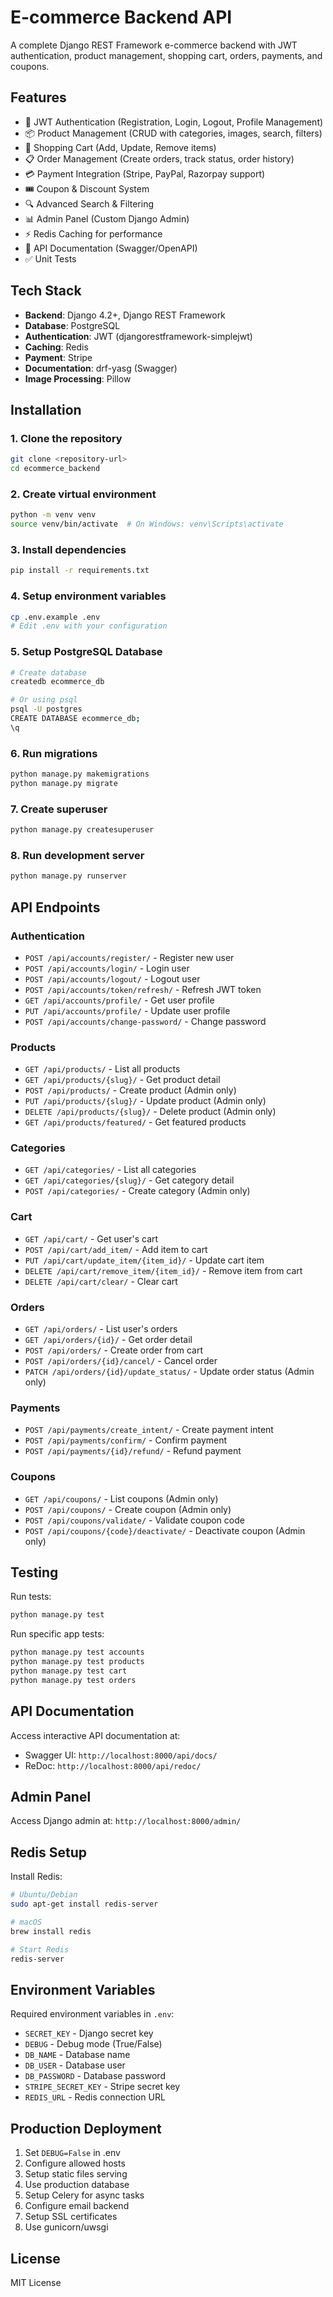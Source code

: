 # E-commerce Backend API

A complete Django REST Framework e-commerce backend with JWT authentication, product management, shopping cart, orders, payments, and coupons.

## Features

- 🔐 JWT Authentication (Registration, Login, Logout, Profile Management)
- 📦 Product Management (CRUD with categories, images, search, filters)
- 🛒 Shopping Cart (Add, Update, Remove items)
- 📋 Order Management (Create orders, track status, order history)
- 💳 Payment Integration (Stripe, PayPal, Razorpay support)
- 🎟️ Coupon & Discount System
- 🔍 Advanced Search & Filtering
- 📊 Admin Panel (Custom Django Admin)
- ⚡ Redis Caching for performance
- 📄 API Documentation (Swagger/OpenAPI)
- ✅ Unit Tests

## Tech Stack

- **Backend**: Django 4.2+, Django REST Framework
- **Database**: PostgreSQL
- **Authentication**: JWT (djangorestframework-simplejwt)
- **Caching**: Redis
- **Payment**: Stripe
- **Documentation**: drf-yasg (Swagger)
- **Image Processing**: Pillow

## Installation

### 1. Clone the repository
```bash
git clone <repository-url>
cd ecommerce_backend
```

### 2. Create virtual environment
```bash
python -m venv venv
source venv/bin/activate  # On Windows: venv\Scripts\activate
```

### 3. Install dependencies
```bash
pip install -r requirements.txt
```

### 4. Setup environment variables
```bash
cp .env.example .env
# Edit .env with your configuration
```

### 5. Setup PostgreSQL Database
```bash
# Create database
createdb ecommerce_db

# Or using psql
psql -U postgres
CREATE DATABASE ecommerce_db;
\q
```

### 6. Run migrations
```bash
python manage.py makemigrations
python manage.py migrate
```

### 7. Create superuser
```bash
python manage.py createsuperuser
```

### 8. Run development server
```bash
python manage.py runserver
```

## API Endpoints

### Authentication
- `POST /api/accounts/register/` - Register new user
- `POST /api/accounts/login/` - Login user
- `POST /api/accounts/logout/` - Logout user
- `POST /api/accounts/token/refresh/` - Refresh JWT token
- `GET /api/accounts/profile/` - Get user profile
- `PUT /api/accounts/profile/` - Update user profile
- `POST /api/accounts/change-password/` - Change password

### Products
- `GET /api/products/` - List all products
- `GET /api/products/{slug}/` - Get product detail
- `POST /api/products/` - Create product (Admin only)
- `PUT /api/products/{slug}/` - Update product (Admin only)
- `DELETE /api/products/{slug}/` - Delete product (Admin only)
- `GET /api/products/featured/` - Get featured products

### Categories
- `GET /api/categories/` - List all categories
- `GET /api/categories/{slug}/` - Get category detail
- `POST /api/categories/` - Create category (Admin only)

### Cart
- `GET /api/cart/` - Get user's cart
- `POST /api/cart/add_item/` - Add item to cart
- `PUT /api/cart/update_item/{item_id}/` - Update cart item
- `DELETE /api/cart/remove_item/{item_id}/` - Remove item from cart
- `DELETE /api/cart/clear/` - Clear cart

### Orders
- `GET /api/orders/` - List user's orders
- `GET /api/orders/{id}/` - Get order detail
- `POST /api/orders/` - Create order from cart
- `POST /api/orders/{id}/cancel/` - Cancel order
- `PATCH /api/orders/{id}/update_status/` - Update order status (Admin only)

### Payments
- `POST /api/payments/create_intent/` - Create payment intent
- `POST /api/payments/confirm/` - Confirm payment
- `POST /api/payments/{id}/refund/` - Refund payment

### Coupons
- `GET /api/coupons/` - List coupons (Admin only)
- `POST /api/coupons/` - Create coupon (Admin only)
- `POST /api/coupons/validate/` - Validate coupon code
- `POST /api/coupons/{code}/deactivate/` - Deactivate coupon (Admin only)

## Testing

Run tests:
```bash
python manage.py test
```

Run specific app tests:
```bash
python manage.py test accounts
python manage.py test products
python manage.py test cart
python manage.py test orders
```

## API Documentation

Access interactive API documentation at:
- Swagger UI: `http://localhost:8000/api/docs/`
- ReDoc: `http://localhost:8000/api/redoc/`

## Admin Panel

Access Django admin at: `http://localhost:8000/admin/`

## Redis Setup

Install Redis:
```bash
# Ubuntu/Debian
sudo apt-get install redis-server

# macOS
brew install redis

# Start Redis
redis-server
```

## Environment Variables

Required environment variables in `.env`:
- `SECRET_KEY` - Django secret key
- `DEBUG` - Debug mode (True/False)
- `DB_NAME` - Database name
- `DB_USER` - Database user
- `DB_PASSWORD` - Database password
- `STRIPE_SECRET_KEY` - Stripe secret key
- `REDIS_URL` - Redis connection URL

## Production Deployment

1. Set `DEBUG=False` in .env
2. Configure allowed hosts
3. Setup static files serving
4. Use production database
5. Setup Celery for async tasks
6. Configure email backend
7. Setup SSL certificates
8. Use gunicorn/uwsgi

## License

MIT License